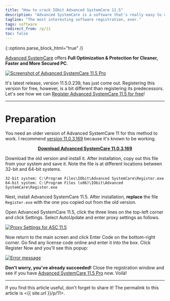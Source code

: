 ```yaml
---
title: "How to crack IObit Advanced SystemCare 11.5"
description: "Advanced SystemCare is a software that's really easy to crack.\nGet Pro for free."
tagline: "The most interesting software registration, ever."
tags: software
redirect_from: /p/11
toc: false
---
```


{::options parse_block_html="true" /}

[Advanced SystemCare][asc] offers **Full Optimization & Protection for Cleaner, Faster and More Secured PC**.

[![Screenshot of Advanced SystemCare 11.5 Pro](/image/asc-11.5-pro.png)][self]

It's latest release, version 11.5.0.239, has just come out. Registering this version for free, however, is a bit different than registering its predecessors. Let's see how we can [Register Advanced SystemCare 11.5 for free][self]!

---

# Preparation

You need an older version of Advanced SystemCare 11 for this method to work. I recommend [version 11.0.3.169][old] because it's known to be working.

<p style="text-align: center;">
<b><a href="https://advanced-systemcare-free.en.uptodown.com/windows/download/1672942">Download Advanced SystemCare 11.0.3.169</a></b>
</p>

Download the old version and install it. After installation, copy out this file from your system and save it. Note the file is at different locations between 32-bit and 64-bit systems.

```
32-bit system: C:\Program Files\IObit\Advanced SystemCare\Register.exe
64-bit system: C:\Program Files (x86)\IObit\Advanced SystemCare\Register.exe
```

Next, install Advanced SystemCare 11.5. After installation, **replace** the file `Register.exe` with the one you copied out from the old version.

Open Advanced SystemCare 11.5, click the three lines on the top-left corner and click Settings. Select AutoUpdate and enter proxy settings as follows.

[![Proxy Settings for ASC 11.5](/image/asc-11-proxy-settings.png)][self]

Now return to the main screen and click Enter Code on the bottom-right corner. Go find any license code online and enter it into the box. Click Register Now and you'll see this popup:

[![Error message](/image/asc-11-reg-error.png)][self]

**Don't worry, you've already succeeded!** Close the registration window and see if you have [Advanced SystemCare 11.5 Pro][self] now. Voilà!

---

If you find this article useful, don't forget to share it! The permalink to this article is <{{ site.url }}/p/11>.


  [self]: /p/11
  [asc]: https://www.iobit.com/en/advancedsystemcarefree.php
  [old]: https://advanced-systemcare-free.en.uptodown.com/windows/download/1672942
